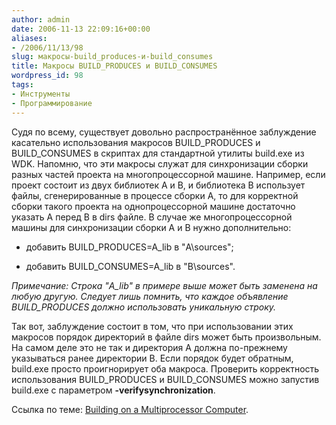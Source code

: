 ```yaml
---
author: admin
date: 2006-11-13 22:09:16+00:00
aliases:
- /2006/11/13/98
slug: макросы-build_produces-и-build_consumes
title: Макросы BUILD_PRODUCES и BUILD_CONSUMES
wordpress_id: 98
tags:
- Инструменты
- Программирование
---
```


Судя по всему, существует довольно распространённое заблуждение касательно использования макросов BUILD_PRODUCES и BUILD_CONSUMES в скриптах для стандартной утилиты build.exe из WDK. Напомню, что эти макросы служат для синхронизации сборки разных частей проекта на многопроцессорной машине. Например, если проект состоит из двух библиотек A и B, и библиотека B использует файлы, сгенерированные в процессе сборки A, то для корректной сборки такого проекта на однопроцессорной машине достаточно указать A перед B в dirs файле. В случае же многопроцессорной машины для синхронизации сборки A и B нужно дополнительно:

  * добавить BUILD_PRODUCES=A_lib в "A\sources";

  * добавить BUILD_CONSUMES=A_lib в "B\sources".

_Примечание: Строка "A_lib" в примере выше может быть заменена на любую другую. Следует лишь помнить, что каждое объявление BUILD_PRODUCES должно использовать уникальную строку._

Так вот, заблуждение состоит в том, что при использовании этих макросов порядок директорий в файле dirs может быть произвольным. На самом деле это не так и директория A должна по-прежнему указываться ранее директории B. Если порядок будет обратным, build.exe просто проигнорирует оба макроса. Проверить корректность использования BUILD_PRODUCES и BUILD_CONSUMES можно запустив build.exe с параметром **-verifysynchronization**. 

Ссылка по теме: [Building on a Multiprocessor Computer](http://www.osronline.com/DDKx/ddtools/build_use_4j5f.htm).

